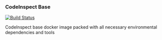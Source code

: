 ### CodeInspect Base
[![Build Status](https://gitlab.com/shibme/codeinspect-base/badges/master/pipeline.svg)](https://gitlab.com/shibme/codeinspect-base/pipelines)

CodeInspect base docker image packed with all necessary environmental dependencies and tools